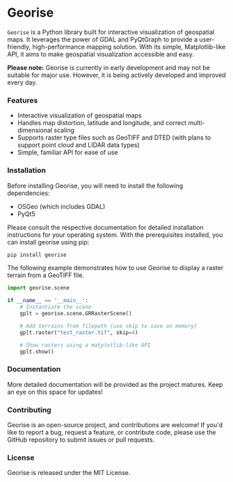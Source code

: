 # Georise

`Georise` is a Python library built for interactive visualization of geospatial maps. It leverages the power of GDAL and PyQtGraph to provide a user-friendly, high-performance mapping solution. With its simple, Matplotlib-like API, it aims to make geospatial visualization accessible and easy.

**Please note:** Georise is currently in early development and may not be suitable for major use. However, it is being actively developed and improved every day.

### Features

- Interactive visualization of geospatial maps
- Handles map distortion, latitude and longitude, and correct multi-dimensional scaling
- Supports raster type files such as GeoTIFF and DTED (with plans to support point cloud and LIDAR data types)
- Simple, familiar API for ease of use

### Installation
Before installing Georise, you will need to install the following dependencies:

- OSGeo (which includes GDAL)
- PyQt5

Please consult the respective documentation for detailed installation instructions for your operating system. With the prerequisites installed, you can install georise using pip:
```bash
pip install georise
```

The following example demonstrates how to use Georise to display a raster terrain from a GeoTIFF file.


```python
import georise.scene

if __name__ == '__main__':
    # Instantiate the scene
    gplt = georise.scene.GRRasterScene()

    # Add terrains from filepath (use skip to save on memory)
    gplt.raster("test_raster.tif", skip=4)

    # Show rasters using a matplotlib-like API
    gplt.show()
```

### Documentation
More detailed documentation will be provided as the project matures. Keep an eye on this space for updates!

### Contributing
Georise is an open-source project, and contributions are welcome! If you'd like to report a bug, request a feature, or contribute code, please use the GitHub repository to submit issues or pull requests.

### License
Georise is released under the MIT License.
